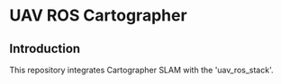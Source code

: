 # UAV ROS Cartographer

## Introduction

This repository integrates Cartographer SLAM with the 'uav_ros_stack'.
